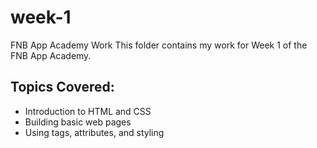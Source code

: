 # week-1
FNB App Academy Work 
This folder contains my work for Week 1 of the FNB App Academy.

## Topics Covered:
- Introduction to HTML and CSS
- Building basic web pages
- Using tags, attributes, and styling
